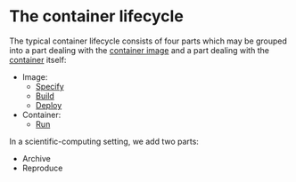 # The container lifecycle

The typical container lifecycle consists of four parts which may be grouped into a part dealing with the [container image](https://docs.docker.com/get-started/#what-is-a-container-image) and a part dealing with the [container](https://docs.docker.com/get-started/#what-is-a-container) itself:

- Image:
  - [Specify](https://docs.docker.com/develop/develop-images/dockerfile_best-practices/)
  - [Build](https://docs.docker.com/engine/reference/commandline/build/)
  - [Deploy](https://docs.docker.com/develop/develop-images/image_management/)
- Container:
  - [Run](https://docs.docker.com/engine/reference/commandline/run/)

In a scientific-computing setting, we add two parts:

- Archive
- Reproduce
